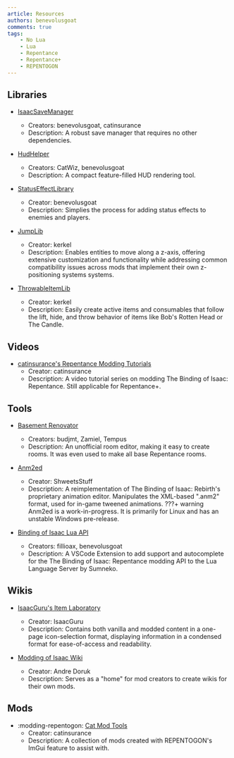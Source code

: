 ```yaml
---
article: Resources
authors: benevolusgoat
comments: true
tags:
    - No Lua
    - Lua
    - Repentance
    - Repentance+
    - REPENTOGON
---
```


## Libraries

- [IsaacSaveManager](https://github.com/catinsurance/IsaacSaveManager)
	- Creators: benevolusgoat, catinsurance
	- Description: A robust save manager that requires no other dependencies.

- [HudHelper](https://github.com/BenevolusGoat/hud-helper)<br>
	- Creators: CatWiz, benevolusgoat<br>
	- Description: A compact feature-filled HUD rendering tool.

- [StatusEffectLibrary](https://github.com/BenevolusGoat/status-effect-library)<br>
	- Creator: benevolusgoat<br>
	- Description: Simplies the process for adding status effects to enemies and players.

- [JumpLib](https://kerkeland.gitbook.io/jumplib)<br>
	- Creator: kerkel<br>
	- Description: Enables entities to move along a z-axis, offering extensive customization and functionality while addressing common compatibility issues across mods that implement their own z-positioning systems systems.

- [ThrowableItemLib](https://github.com/drpandacat/ThrowableItemLib)<br>
	- Creator: kerkel<br>
	- Description: Easily create active items and consumables that follow the lift, hide, and throw behavior of items like Bob's Rotten Head or The Candle.

## Videos

- [catinsurance's Repentance Modding Tutorials](https://youtu.be/rukHB48olG8?si=NJYemDUW5CT3eQkp)<br>
	- Creator: catinsurance<br>
	- Description: A video tutorial series on modding The Binding of Isaac: Repentance. Still applicable for Repentance+.

## Tools

- [Basement Renovator](https://github.com/Basement-Renovator/basement-renovator)<br>
	- Creators: budjmt, Zamiel, Tempus<br>
	- Description: An unofficial room editor, making it easy to create rooms. It was even used to make all base Repentance rooms.

- [Anm2ed](https://github.com/ShweetsStuff/anm2ed)<br>
	- Creator: ShweetsStuff<br>
	- Description: A reimplementation of The Binding of Isaac: Rebirth's proprietary animation editor. Manipulates the XML-based ".anm2" format, used for in-game tweened animations.
	???+ warning
		Anm2ed is a work-in-progress. It is primarily for Linux and has an unstable Windows pre-release.

- [Binding of Isaac Lua API](https://marketplace.visualstudio.com/items?itemName=Filloax.isaac-lua-api-vscode)<br>
	- Creators: fillioax, benevolusgoat<br>
	- Description: A VSCode Extension to add support and autocomplete for the The Binding of Isaac: Repentance modding API to the Lua Language Server by Sumneko.

## Wikis

- [IsaacGuru's Item Laboratory](https://isaacguru.com/)<br>
	- Creator: IsaacGuru<br>
	- Description: Contains both vanilla and modded content in a one-page icon-selection format, displaying information in a condensed format for ease-of-access and readability.

- [Modding of Isaac Wiki](https://moddingofisaac.wiki.gg/wiki/Modding_of_Isaac_Wiki)<br>
	- Creator: Andre Doruk<br>
	- Description: Serves as a "home" for mod creators to create wikis for their own mods.

## Mods

- :modding-repentogon: [Cat Mod Tools](https://steamcommunity.com/workshop/filedetails/?id=3190954288)<br>
	- Creator: catinsurance<br>
	- Description: A collection of mods created with REPENTOGON's ImGui feature to assist with.
